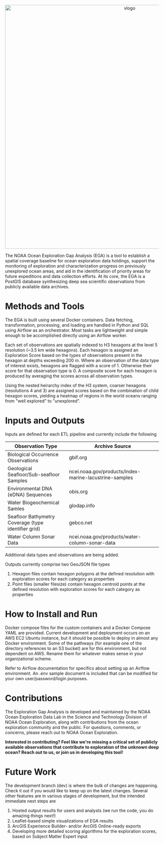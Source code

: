 <p align="center">
  <img src="https://github.com/thomasAmorrow/oer-ega/blob/main/docs/logos/logo_banner.png?raw=true" alt="vlogo" width="800"/>
</p>


The NOAA Ocean Exploration Gap Analysis (EGA) is a tool to establish a spatial coverage baseline for ocean exploration data holdings, support the monitoring of exploration and characterization progress on previously unexplored ocean areas, and aid in the identification of priority areas for future expeditions and data collection efforts. At its core, the EGA is a PostGIS database synthesizing deep sea scientific observations from publicly available data archives.

# Methods and Tools

The EGA is built using several Docker containers. Data fetching, transformation, processing, and loading are handled in Python and SQL using Airflow as an orchestrator. Most tasks are lightweight and simple enough to be accomplished directly using an Airflow worker.

Each set of observations are spatially indexed to H3 hexagons at the level 5 resolution (~3.5 km wide hexagons). Each hexagon is assigned an Exploration Score based on the types of observations present in the hexagon at depths exceeding 200 m. Where an observation of the data type of interest exists, hexagons are flagged with a score of 1. Otherwise their score for that observation type is 0. A composite score for each hexagon is produced by averaging the scores across all observation types.

Using the nested heirarchy index of the H3 system, coarser hexagons (resolutions 4 and 3) are assigned scores based on the combination of child hexagon scores, yielding a heatmap of regions in the world oceans ranging from "well explored" to "unexplored".

# Inputs and Outputs

Inputs are defined for each ETL pipeline and currently include the following

|   Observation Type                                    |   Archive Source      |
| ------------------------------------------            | --------------------- |
|   Biological Occurrence Observations                  |   gbif.org            |
|   Geological Seafloor/Sub-seafloor Samples            |   ncei.noaa.gov/products/index-marine-lacustrine-samples  |
|   Environmental DNA (eDNA) Sequences                  |   obis.org            |
|   Water Biogeochemical Samles                         |   glodap.info         |
|   Seafloor Bathymetry Coverage (type identifier grid) |   gebco.net           |
|   Water Column Sonar Data                             |   ncei.noaa.gov/products/water-column-sonar-data  |

Additional data types and observations are being added.

Outputs currently comprise two GeoJSON file types

1. Hexagon files contain hexagon polygons at the defined resolution with exploration scores for each category as properties
2. Point files (smaller filesize) contain hexagon centroid points at the defined resolution with exploration scores for each category as properties

# How to Install and Run

Docker compose files for the custom containers and a Docker Compose YAML are provided. Current development and deployment occurs on an AWS EC2 Ubuntu instance, but it should be possible to deploy in almost any Docker environment. Some of the pathways (for example one of the directory references to an S3 bucket) are for this environment, but not dependent on AWS. Rename them for whatever makes sense in your organizational scheme.

Refer to Airflow documentation for specifics about setting up an Airflow environment. An .env sample document is included that can be modified for your own user/password/login purposes.

# Contributions

The Exploration Gap Analysis is developed and maintained by the NOAA Ocean Exploration Data Lab in the Science and Technology Division of NOAA Ocean Exploration, along with contributions from the ocean exploration community and the public. For questions, comments, or concerns, please reach out to NOAA Ocean Exploration.

**Interested in contributing? Feel like we're missing a critical set of publicly available observations that contribute to exploration of the unknown deep ocean? Reach out to us, or join us in developing this tool!**

# Future Work

The development branch (dev) is where the bulk of changes are happening. Check it out if you would like to keep up on the latest changes. Several other features are in various stages of development, but the intended immediate next steps are

1. Hosted output results for users and analysts (we run the code, you do amazing things next!)
2. Leaflet-based simple visualizations of EGA results
3. ArcGIS Experience Builder- and/or ArcGIS Online-ready exports
4. Developing more detailed scoring algorithms for the exploration scores, based on Subject Matter Expert input